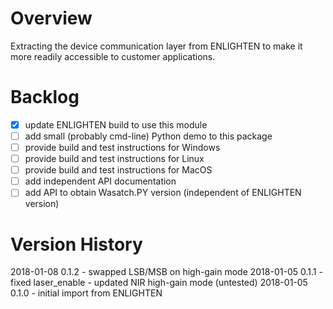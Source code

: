 # Overview

Extracting the device communication layer from ENLIGHTEN to make it more readily
accessible to customer applications.

# Backlog

- [x] update ENLIGHTEN build to use this module
- [ ] add small (probably cmd-line) Python demo to this package
- [ ] provide build and test instructions for Windows
- [ ] provide build and test instructions for Linux
- [ ] provide build and test instructions for MacOS
- [ ] add independent API documentation
- [ ] add API to obtain Wasatch.PY version (independent of ENLIGHTEN version)

# Version History

2018-01-08 0.1.2 - swapped LSB/MSB on high-gain mode
2018-01-05 0.1.1 - fixed laser\_enable
                 - updated NIR high-gain mode (untested)
2018-01-05 0.1.0 - initial import from ENLIGHTEN
